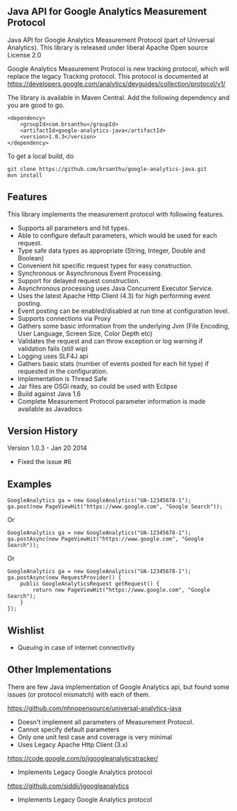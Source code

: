 Java API for Google Analytics Measurement Protocol
---------------------------------------------------
Java API for Google Analytics Measurement Protocol (part of Universal Analytics). This library
is released under liberal Apache Open source License 2.0

Google Analytics Measurement Protocol is new tracking protocol, which will replace the legacy Tracking protocol.
This protocol is documented at https://developers.google.com/analytics/devguides/collection/protocol/v1/

The library is available in Maven Central. Add the following dependency and you are good to go.

	<dependency>
		<groupId>com.brsanthu</groupId>
		<artifactId>google-analytics-java</artifactId>
		<version>1.0.3</version>
	</dependency>

To get a local build, do

	git clone https://github.com/brsanthu/google-analytics-java.git
	mvn install

Features
--------------
This library implements the measurement protocol with following features.

* Supports all parameters and hit types.
* Able to configure default parameters, which would be used for each request.
* Type safe data types as appropriate (String, Integer, Double and Boolean)
* Convenient hit specific request types for easy construction.
* Synchronous or Asynchronous Event Processing.
* Support for delayed request construction.
* Asynchronous processing uses Java Concurrent Executor Service.
* Uses the latest Apache Http Client (4.3) for high performing event posting.
* Event posting can be enabled/disabled at run time at configuration level.
* Supports connections via Proxy
* Gathers some basic information from the underlying Jvm (File Encoding, User Language, Screen Size, Color Depth etc)
* Validates the request and can throw exception or log warning if validation fails (still wip)
* Logging uses SLF4J api
* Gathers basic stats (number of events posted for each hit type) if requested in the configuration.
* Implementation is Thread Safe
* Jar files are OSGi ready, so could be used with Eclipse
* Build against Java 1.6
* Complete Measurement Protocol parameter information is made available as Javadocs

Version History
---------------

Version 1.0.3 - Jan 20 2014

* Fixed the issue #6

Examples
-------------

	GoogleAnalytics ga = new GoogleAnalytics("UA-12345678-1");
	ga.post(new PageViewHit("https://www.google.com", "Google Search"));

Or

	GoogleAnalytics ga = new GoogleAnalytics("UA-12345678-1");
	ga.postAsync(new PageViewHit("https://www.google.com", "Google Search"));

Or

	GoogleAnalytics ga = new GoogleAnalytics("UA-12345678-1");
	ga.postAsync(new RequestProvider() {
		public GoogleAnalyticsRequest getRequest() {
			return new PageViewHit("https://www.google.com", "Google Search");
		}
	});

Wishlist
--------------
* Queuing in case of internet connectivity

Other Implementations
---------------------

There are few Java implementation of Google Analytics api, but found some issues (or protocol mismatch) with each of them.

https://github.com/nhnopensource/universal-analytics-java
* Doesn't implement all parameters of Measurement Protocol.
* Cannot specify default parameters
* Only one unit test case and coverage is very minimal
* Uses Legacy Apache Http Client (3.x)

https://code.google.com/p/jgoogleanalyticstracker/
* Implements Legacy Google Analytics protocol

https://github.com/siddii/jgoogleanalytics
* Implements Legacy Google Analytics protocol
